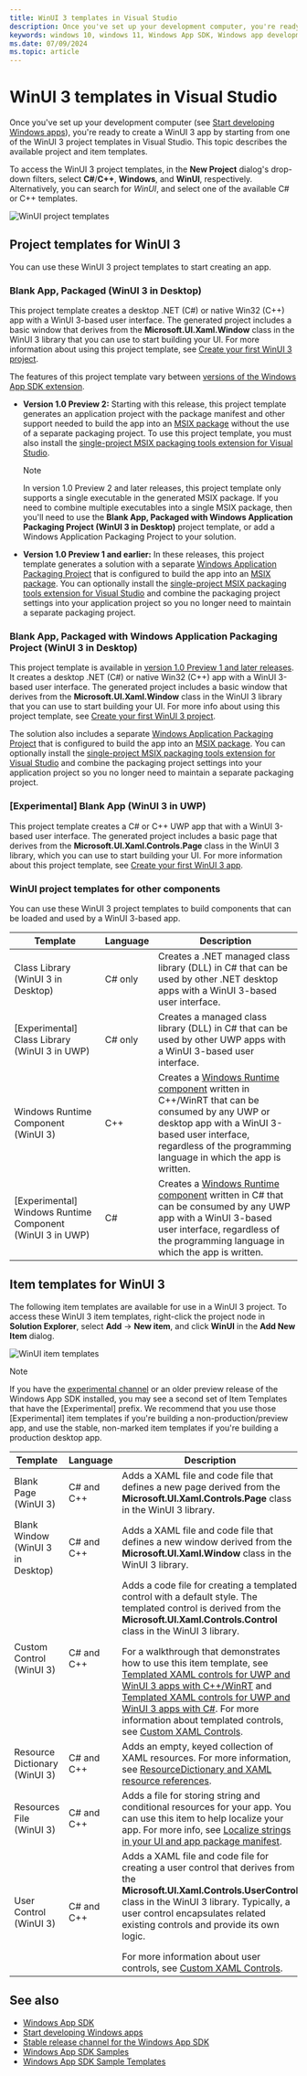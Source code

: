 ```yaml
---
title: WinUI 3 templates in Visual Studio
description: Once you've set up your development computer, you're ready to create a WinUI 3 app by starting from one of the WinUI 3 project templates in Visual Studio. This topic describes the available project and item templates.
keywords: windows 10, windows 11, Windows App SDK, Windows app development platform, desktop development, win32, WinRT, uwp, toolkit sdk, winui
ms.date: 07/09/2024
ms.topic: article
---
```


# WinUI 3 templates in Visual Studio

Once you've set up your development computer (see [Start developing Windows apps](../../get-started/start-here.md)), you're ready to create a WinUI 3 app by starting from one of the WinUI 3 project templates in Visual Studio. This topic describes the available project and item templates.

To access the WinUI 3 project templates, in the **New Project** dialog's drop-down filters, select **C#**/**C++**, **Windows**, and **WinUI**, respectively. Alternatively, you can search for *WinUI*, and select one of the available C# or C++ templates.

![WinUI project templates](images/WinUI3-csharp-newproject-1.0-later.png)

## Project templates for WinUI 3

You can use these WinUI 3 project templates to start creating an app.

### Blank App, Packaged (WinUI 3 in Desktop)

This project template creates a desktop .NET (C#) or native Win32 (C++) app with a WinUI 3-based user interface. The generated project includes a basic window that derives from the **Microsoft.UI.Xaml.Window** class in the WinUI 3 library that you can use to start building your UI. For more information about using this project template, see [Create your first WinUI 3 project](create-your-first-winui3-app.md).

The features of this project template vary between [versions of the Windows App SDK extension](../../windows-app-sdk/downloads.md).

- **Version 1.0 Preview 2:** Starting with this release, this project template generates an application project with the package manifest and other support needed to build the app into an [MSIX package](/windows/msix/overview) without the use of a separate packaging project. To use this project template, you must also install the [single-project MSIX packaging tools extension for Visual Studio](../../windows-app-sdk/single-project-msix.md).

    > [!NOTE]
    > In version 1.0 Preview 2 and later releases, this project template only supports a single executable in the generated MSIX package. If you need to combine multiple executables into a single MSIX package, then you'll need to use the **Blank App, Packaged with Windows Application Packaging Project (WinUI 3 in Desktop)** project template, or add a Windows Application Packaging Project to your solution.

- **Version 1.0 Preview 1 and earlier:** In these releases, this project template generates a solution with a separate [Windows Application Packaging Project](/windows/msix/desktop/desktop-to-uwp-packaging-dot-net) that is configured to build the app into an [MSIX package](/windows/msix/overview). You can optionally install the [single-project MSIX packaging tools extension for Visual Studio](../../windows-app-sdk/single-project-msix.md) and combine the packaging project settings into your application project so you no longer need to maintain a separate packaging project.

### Blank App, Packaged with Windows Application Packaging Project (WinUI 3 in Desktop)

This project template is available in [version 1.0 Preview 1 and later releases](../../windows-app-sdk/downloads.md). It creates a desktop .NET (C#) or native Win32 (C++) app with a WinUI 3-based user interface. The generated project includes a basic window that derives from the **Microsoft.UI.Xaml.Window** class in the WinUI 3 library that you can use to start building your UI. For more info about using this project template, see [Create your first WinUI 3 project](create-your-first-winui3-app.md).

The solution also includes a separate [Windows Application Packaging Project](/windows/msix/desktop/desktop-to-uwp-packaging-dot-net) that is configured to build the app into an [MSIX package](/windows/msix/overview). You can optionally install the [single-project MSIX packaging tools extension for Visual Studio](../../windows-app-sdk/single-project-msix.md) and combine the packaging project settings into your application project so you no longer need to maintain a separate packaging project.

### [Experimental] Blank App (WinUI 3 in UWP)

This project template creates a C# or C++ UWP app that with a WinUI 3-based user interface. The generated project includes a basic page that derives from the **Microsoft.UI.Xaml.Controls.Page** class in the WinUI 3 library, which you can use to start building your UI. For more information about this project template, see [Create your first WinUI 3 app](create-your-first-winui3-app.md).

### WinUI project templates for other components

You can use these WinUI 3 project templates to build components that can be loaded and used by a WinUI 3-based app.

| Template | Language | Description |
|----------|----------|-------------|
| Class Library (WinUI 3 in Desktop) | C# only | Creates a .NET managed class library (DLL) in C# that can be used by other .NET desktop apps with a WinUI 3-based user interface.  |
| [Experimental] Class Library (WinUI 3 in UWP)  | C# only | Creates a managed class library (DLL) in C# that can be used by other UWP apps with a WinUI 3-based user interface. |
| Windows Runtime Component (WinUI 3) | C++ | Creates a [Windows Runtime component](/windows/uwp/winrt-components/) written in C++/WinRT that can be consumed by any UWP or desktop app with a WinUI 3-based user interface, regardless of the programming language in which the app is written. |
| [Experimental] Windows Runtime Component (WinUI 3 in UWP) | C# | Creates a [Windows Runtime component](/windows/uwp/winrt-components/) written in C# that can be consumed by any UWP app with a WinUI 3-based user interface, regardless of the programming language in which the app is written. |

## Item templates for WinUI 3

The following item templates are available for use in a WinUI 3 project. To access these WinUI 3 item templates, right-click the project node in **Solution Explorer**, select **Add** -> **New item**, and click **WinUI** in the **Add New Item** dialog.

![WinUI item templates](images/winui3-addnewitem.png)

> [!NOTE]
> If you have the [experimental channel](../../windows-app-sdk/experimental-channel.md) or an older preview release of the Windows App SDK installed, you may see a second set of Item Templates that have the [Experimental] prefix. We recommend that you use those [Experimental] item templates if you're building a non-production/preview app, and use the stable, non-marked item templates if you're building a production desktop app.

| Template | Language | Description |
|----------|----------|-------------|
| Blank Page (WinUI 3) | C# and C++ | Adds a XAML file and code file that defines a new page derived from the **Microsoft.UI.Xaml.Controls.Page** class in the WinUI 3 library. |
| Blank Window (WinUI 3 in Desktop) | C# and C++ | Adds a XAML file and code file that defines a new window derived from the **Microsoft.UI.Xaml.Window** class in the WinUI 3 library. |
| Custom Control (WinUI 3) | C# and C++ | Adds a code file for creating a templated control with a default style. The templated control is derived from the **Microsoft.UI.Xaml.Controls.Control** class in the WinUI 3 library.<p></p>For a walkthrough that demonstrates how to use this item template, see [Templated XAML controls for UWP and WinUI 3 apps with C++/WinRT](xaml-templated-controls-cppwinrt-winui-3.md) and [Templated XAML controls for UWP and WinUI 3 apps with C#](xaml-templated-controls-csharp-winui-3.md). For more information about templated controls, see [Custom XAML Controls](/archive/msdn-magazine/2019/may/xaml-custom-xaml-controls). |
| Resource Dictionary (WinUI 3) | C# and C++ | Adds an empty, keyed collection of XAML resources. For more information, see [ResourceDictionary and XAML resource references](../../develop/platform/xaml/xaml-resource-dictionary.md). |
| Resources File (WinUI 3) | C# and C++ | Adds a file for storing string and conditional resources for your app. You can use this item to help localize your app. For more info, see [Localize strings in your UI and app package manifest](/windows/uwp/app-resources/localize-strings-ui-manifest). |
| User Control (WinUI 3) | C# and C++ | Adds a XAML file and code file for creating a user control that derives from the **Microsoft.UI.Xaml.Controls.UserControl** class in the WinUI 3 library. Typically, a user control encapsulates related existing controls and provide its own logic.<p></p>For more information about user controls, see [Custom XAML Controls](/archive/msdn-magazine/2019/may/xaml-custom-xaml-controls). |

## See also

* [Windows App SDK](../../windows-app-sdk/index.md)
* [Start developing Windows apps](../../get-started/start-here.md)
* [Stable release channel for the Windows App SDK](../../windows-app-sdk/stable-channel.md)
* [Windows App SDK Samples](https://github.com/microsoft/WindowsAppSDK-Samples)
* [Windows App SDK Sample Templates](https://github.com/microsoft/WindowsAppSDK-Samples/tree/main/Templates)
